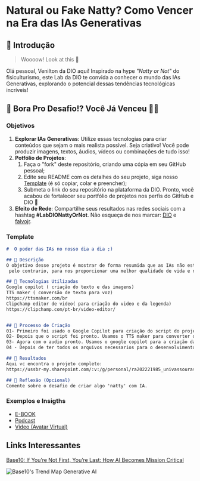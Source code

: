 # Natural ou Fake Natty? Como Vencer na Era das IAs Generativas

## 🚀 Introdução

> Woooow! Look at this 👀

Olá pessoal, Venilton da DIO aqui! Inspirado na hype _"Natty or Not"_ do fisiculturismo, este Lab da DIO te convida a conhecer o mundo das IAs Generativas, explorando o potencial dessas tendências tecnológicas incríveis!

## 🎯 Bora Pro Desafio!? Você Já Venceu 💪🤓

### Objetivos

1. **Explorar IAs Generativas**: Utilize essas tecnologias para criar conteúdos que sejam o mais realista possível. Seja criativo! Você pode produzir imagens, textos, áudios, vídeos ou combinações de tudo isso!
1. **Potfólio de Projetos**:
    1. Faça o "fork" deste repositório, criando uma cópia em seu GitHub pessoal;
    2. Edite seu README com os detalhes do seu projeto, siga nosso [Template](#template) (é só copiar, colar e preencher);
    3. Submeta o link do seu repositório na plataforma da DIO. Pronto, você acabou de fortalecer seu portfólio de projetos nos perfis do GitHub e DIO 🚀
1. **Efeito de Rede**: Compartilhe seus resultados nas redes sociais com a hashtag **#LabDIONattyOrNot**. Não esqueça de nos marcar: [DIO](https://www.linkedin.com/school/dio-makethechange) e [falvojr](https://www.linkedin.com/in/falvojr).

### Template

```markdown
#  O poder das IAs no nosso dia a dia ;)

## 📒 Descrição
O objetivo desse projeto é mostrar de forma resumida que as IAs não estam sendo criadas para substituir o ser humano,
 pelo contrario, para nos proporcionar uma melhor qualidade de vida e nos auxiliar em nosso dia a dia.

## 🤖 Tecnologias Utilizadas
Google copilot ( criação do texto e das imagens)
TTS maker ( conversão de texto para voz)
https://ttsmaker.com/br
Clipchamp editor de video( para criação do video e da legenda)
https://clipchamp.com/pt-br/video-editor/


## 🧐 Processo de Criação
01- Primeiro foi usado o Google Copilot para criação do script do projeto.
02- Depois que o script foi pronto. Usamos o TTS maker para converter o texto em audio.
03- Agora com o audio pronto. Usamos o google copilot para a criação das imagens usadas no projeto.
04 - Depois de ter todos os arquivos necessarios para o desenvolvimento do projeto. Usamos o editor de videos Clipchamp para a criação do video e da legenda.

## 🚀 Resultados
Aqui vc encontra o projeto completo:
https://ussbr-my.sharepoint.com/:v:/g/personal/ra202221985_univassouras_edu_br/EWiBbbxMIjpOgwqQz6P_kCoBmxuaAHe-IpKZm2gkqgfNHw?e=gVg9gp&nav=eyJyZWZlcnJhbEluZm8iOnsicmVmZXJyYWxBcHAiOiJTdHJlYW1XZWJBcHAiLCJyZWZlcnJhbFZpZXciOiJTaGFyZURpYWxvZy1MaW5rIiwicmVmZXJyYWxBcHBQbGF0Zm9ybSI6IldlYiIsInJlZmVycmFsTW9kZSI6InZpZXcifX0%3D

## 💭 Reflexão (Opcional)
Comente sobre o desafio de criar algo 'natty' com IA.
```

### Exemplos e Insigths

- [E-BOOK](/exemplos/E-BOOK.md)
- [Podcast](/exemplos/PODCAST.md)
- [Vídeo (Avatar Virtual)](/exemplos/VIDEO.md)

## Links Interessantes

[Base10: If You’re Not First, You’re Last: How AI Becomes Mission Critical](https://base10.vc/post/generative-ai-mission-critical/)

![Base10's Trend Map Generative AI](https://github.com/digitalinnovationone/lab-natty-or-not/assets/730492/f4df26e8-f8f7-4419-8252-c69d73ea930c)
